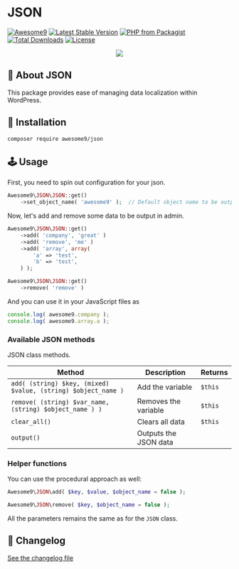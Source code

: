 # JSON

[![Awesome9](https://img.shields.io/badge/Awesome-9-brightgreen)](https://awesome9.co)
[![Latest Stable Version](https://poser.pugx.org/awesome9/json/v/stable)](https://packagist.org/packages/awesome9/json)
[![PHP from Packagist](https://img.shields.io/packagist/php-v/awesome9/json.svg)](https://packagist.org/packages/awesome9/json)
[![Total Downloads](https://poser.pugx.org/awesome9/json/downloads)](https://packagist.org/packages/awesome9/json)
[![License](https://poser.pugx.org/awesome9/json/license)](https://packagist.org/packages/awesome9/json)

<p align="center">
	<img src="https://img.icons8.com/nolan/256/json.png"/>
</p>

## 📃 About JSON

This package provides ease of managing data localization within WordPress.

## 💾 Installation

``` bash
composer require awesome9/json
```

## 🕹 Usage

First, you need to spin out configuration for your json.

```php
Awesome9\JSON\JSON::get()
	->set_object_name( 'awesome9' );  // Default object name to be output.
```

Now, let's add and remove some data to be output in admin.

```php
Awesome9\JSON\JSON::get()
	->add( 'company', 'great' )
	->add( 'remove', 'me' )
	->add( 'array', array(
		'a' => 'test',
		'b' => 'test',
	) );

Awesome9\JSON\JSON::get()
	->remove( 'remove' )
```

And you can use it in your JavaScript files as
```js
console.log( awesome9.company );
console.log( awesome9.array.a );
```

### Available JSON methods

JSON class methods.

| Method                                                                         | Description              | Returns                                                      |
| ------------------------------------------------------------------------------ | ------------------------ | ------------------------------------------------------------ |
| ```add( (string) $key, (mixed) $value, (string) $object_name )```              | Add the variable         | `$this`                                                      |
| ```remove( (string) $var_name, (string) $object_name ) )```                    | Removes the variable     | `$this`                                                      |
| ```clear_all()```                                                              | Clears all data          | `$this`                                                      |
| ```output()```                                                                 | Outputs the JSON data    |                                                              |

### Helper functions

You can use the procedural approach as well:

```php
Awesome9\JSON\add( $key, $value, $object_name = false );

Awesome9\JSON\remove( $key, $object_name = false );
```

All the parameters remains the same as for the `JSON` class.

## 📖 Changelog

[See the changelog file](./CHANGELOG.md)
